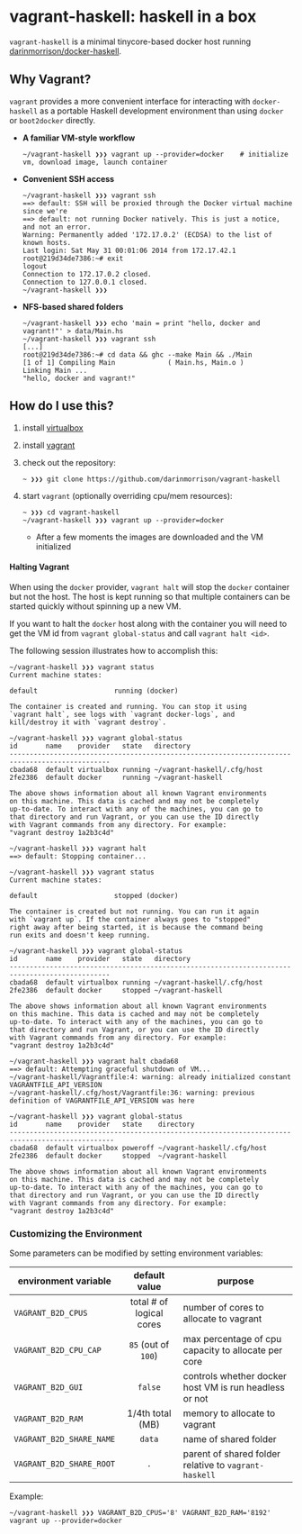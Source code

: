 # vagrant-haskell: haskell in a box

`vagrant-haskell` is a minimal tinycore-based docker host running [darinmorrison/docker-haskell](https://github.com/darinmorrison/docker-haskell).

## Why Vagrant?

`vagrant` provides a more convenient interface for interacting with `docker-haskell` as a portable Haskell development environment than using `docker` or `boot2docker` directly.

*   **A familiar VM-style workflow**

        ~/vagrant-haskell ❯❯❯ vagrant up --provider=docker    # initialize vm, download image, launch container

*   **Convenient SSH access**

        ~/vagrant-haskell ❯❯❯ vagrant ssh
        ==> default: SSH will be proxied through the Docker virtual machine since we're
        ==> default: not running Docker natively. This is just a notice, and not an error.
        Warning: Permanently added '172.17.0.2' (ECDSA) to the list of known hosts.
        Last login: Sat May 31 00:01:06 2014 from 172.17.42.1
        root@219d34de7386:~# exit
        logout
        Connection to 172.17.0.2 closed.
        Connection to 127.0.0.1 closed.
        ~/vagrant-haskell ❯❯❯

*   **NFS-based shared folders**

        ~/vagrant-haskell ❯❯❯ echo 'main = print "hello, docker and vagrant!"' > data/Main.hs
        ~/vagrant-haskell ❯❯❯ vagrant ssh
        [...]
        root@219d34de7386:~# cd data && ghc --make Main && ./Main
        [1 of 1] Compiling Main             ( Main.hs, Main.o )
        Linking Main ...
        "hello, docker and vagrant!"

## How do I use this?

1.  install [virtualbox](https://www.virtualbox.org)

2.  install [vagrant](http://www.vagrantup.com)

3.  check out the repository:

    ```
    ~ ❯❯❯ git clone https://github.com/darinmorrison/vagrant-haskell
    ```

5.  start `vagrant` (optionally overriding cpu/mem resources):

    ```
    ~ ❯❯❯ cd vagrant-haskell
    ~/vagrant-haskell ❯❯❯ vagrant up --provider=docker
    ```

    *   After a few moments the images are downloaded and the VM initialized

#### Halting Vagrant

When using the `docker` provider, `vagrant halt` will stop the `docker` container but not the host. The host is kept running so that multiple containers can be started quickly without spinning up a new VM.

If you want to halt the `docker` host along with the container you will need to get the VM id from `vagrant global-status` and call `vagrant halt <id>`.

The following session illustrates how to accomplish this:

```
~/vagrant-haskell ❯❯❯ vagrant status
Current machine states:

default                   running (docker)

The container is created and running. You can stop it using
`vagrant halt`, see logs with `vagrant docker-logs`, and
kill/destroy it with `vagrant destroy`.

~/vagrant-haskell ❯❯❯ vagrant global-status
id       name    provider   state   directory
-----------------------------------------------------------------------------------------------
cbada68  default virtualbox running ~/vagrant-haskell/.cfg/host
2fe2386  default docker     running ~/vagrant-haskell

The above shows information about all known Vagrant environments
on this machine. This data is cached and may not be completely
up-to-date. To interact with any of the machines, you can go to
that directory and run Vagrant, or you can use the ID directly
with Vagrant commands from any directory. For example:
"vagrant destroy 1a2b3c4d"

~/vagrant-haskell ❯❯❯ vagrant halt
==> default: Stopping container...

~/vagrant-haskell ❯❯❯ vagrant status
Current machine states:

default                   stopped (docker)

The container is created but not running. You can run it again
with `vagrant up`. If the container always goes to "stopped"
right away after being started, it is because the command being
run exits and doesn't keep running.

~/vagrant-haskell ❯❯❯ vagrant global-status
id       name    provider   state   directory
-----------------------------------------------------------------------------------------------
cbada68  default virtualbox running ~/vagrant-haskell/.cfg/host
2fe2386  default docker     stopped ~/vagrant-haskell

The above shows information about all known Vagrant environments
on this machine. This data is cached and may not be completely
up-to-date. To interact with any of the machines, you can go to
that directory and run Vagrant, or you can use the ID directly
with Vagrant commands from any directory. For example:
"vagrant destroy 1a2b3c4d"

~/vagrant-haskell ❯❯❯ vagrant halt cbada68
==> default: Attempting graceful shutdown of VM...
~/vagrant-haskell/Vagrantfile:4: warning: already initialized constant VAGRANTFILE_API_VERSION
~/vagrant-haskell/.cfg/host/Vagrantfile:36: warning: previous definition of VAGRANTFILE_API_VERSION was here

~/vagrant-haskell ❯❯❯ vagrant global-status
id       name    provider   state    directory
------------------------------------------------------------------------------------------------
cbada68  default virtualbox poweroff ~/vagrant-haskell/.cfg/host
2fe2386  default docker     stopped  ~/vagrant-haskell

The above shows information about all known Vagrant environments
on this machine. This data is cached and may not be completely
up-to-date. To interact with any of the machines, you can go to
that directory and run Vagrant, or you can use the ID directly
with Vagrant commands from any directory. For example:
"vagrant destroy 1a2b3c4d"
```

### Customizing the Environment

Some parameters can be modified by setting environment variables:

| environment variable     | default value                   | purpose                                                       |
|--------------------------|:-------------------------------:|---------------------------------------------------------------|
| `VAGRANT_B2D_CPUS`       | total # of logical cores        | number of cores to allocate to vagrant                        |
| `VAGRANT_B2D_CPU_CAP`    | `85` (out of `100`)             | max percentage of cpu capacity to allocate per core           |
| `VAGRANT_B2D_GUI`        | `false`                         | controls whether docker host VM is run headless or not        |
| `VAGRANT_B2D_RAM`        | 1/4th total (MB)                | memory to allocate to vagrant                                 |
| `VAGRANT_B2D_SHARE_NAME` | `data`                          | name of shared folder                                         |
| `VAGRANT_B2D_SHARE_ROOT` | `.`                             | parent of shared folder relative to `vagrant-haskell`         |

Example:

```
~/vagrant-haskell ❯❯❯ VAGRANT_B2D_CPUS='8' VAGRANT_B2D_RAM='8192' vagrant up --provider=docker
```
